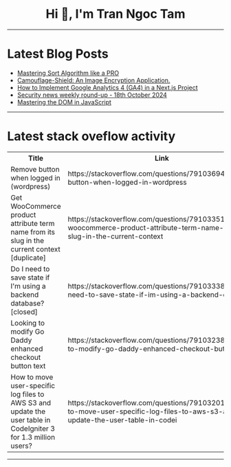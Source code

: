 <h1 align="center">Hi 👋, I'm Tran Ngoc Tam</h1>

---

# Latest Blog Posts 
<!-- BLOG-POST-LIST:START -->
- [Mastering Sort Algorithm like a PRO](https://dev.to/emmanuelayinde/mastering-sort-algorithm-like-a-pro-13p6)
- [Camouflage-Shield: An Image Encryption Application.](https://dev.to/saahen_sriyan_mishra/camouflage-shield-an-image-encryption-application-2e9d)
- [How to Implement Google Analytics 4 &lpar;GA4&rpar; in a Next.js Project](https://dev.to/rajeshkumaryadavdotcom/how-to-implement-google-analytics-4-ga4-in-a-nextjs-project-dm7)
- [Security news weekly round-up - 18th October 2024](https://dev.to/ziizium/security-news-weekly-round-up-18th-october-2024-2l6i)
- [Mastering the DOM in JavaScript](https://dev.to/imrankhan17/mastering-the-dom-in-javascript-498o)
<!-- BLOG-POST-LIST:END -->

---

# Latest stack oveflow activity
<table>
  <tr><th>Title</th><th>Link</th></tr>
  <!-- STACKOVERFLOW:START --><tr><td>Remove button when logged in &lpar;wordpress&rpar;</td><td>https://stackoverflow.com/questions/79103694/remove-button-when-logged-in-wordpress</td></tr><tr><td>Get WooCommerce product attribute term name from its slug in the current context [duplicate]</td><td>https://stackoverflow.com/questions/79103351/get-woocommerce-product-attribute-term-name-from-its-slug-in-the-current-context</td></tr><tr><td>Do I need to save state if I&#39;m using a backend database? [closed]</td><td>https://stackoverflow.com/questions/79103338/do-i-need-to-save-state-if-im-using-a-backend-database</td></tr><tr><td>Looking to modify Go Daddy enhanced checkout button text</td><td>https://stackoverflow.com/questions/79103238/looking-to-modify-go-daddy-enhanced-checkout-button-text</td></tr><tr><td>How to move user-specific log files to AWS S3 and update the user table in CodeIgniter 3 for 1.3 million users?</td><td>https://stackoverflow.com/questions/79103201/how-to-move-user-specific-log-files-to-aws-s3-and-update-the-user-table-in-codei</td></tr><!-- STACKOVERFLOW:END -->
</table>

---


